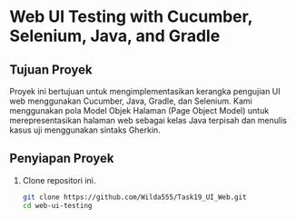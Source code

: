 # Web UI Testing with Cucumber, Selenium, Java, and Gradle

## Tujuan Proyek
Proyek ini bertujuan untuk mengimplementasikan kerangka pengujian UI web menggunakan Cucumber, Java, Gradle, dan Selenium. Kami menggunakan pola Model Objek Halaman (Page Object Model) untuk merepresentasikan halaman web sebagai kelas Java terpisah dan menulis kasus uji menggunakan sintaks Gherkin.

## Penyiapan Proyek

1. Clone repositori ini.
   ```sh
   git clone https://github.com/Wilda555/Task19_UI_Web.git
   cd web-ui-testing
